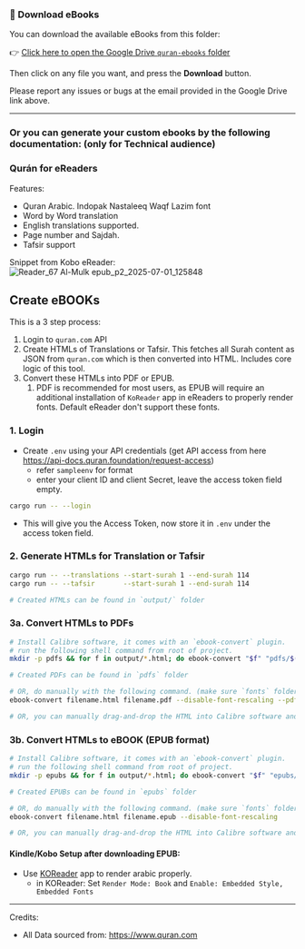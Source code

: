 ### 📘 Download eBooks

You can download the available eBooks from this folder:

👉 [Click here to open the Google Drive `quran-ebooks` folder](https://drive.google.com/drive/folders/1RQ7F3-RSJ_uS9wJMIiVAa1d_gigpGpFk?usp=sharing)

Then click on any file you want, and press the **Download** button.

Please report any issues or bugs at the email provided in the Google Drive link above.


---
### Or you can generate your custom ebooks by the following documentation: (only for Technical audience)

### Qurán for eReaders
Features:
- Quran Arabic. Indopak Nastaleeq Waqf Lazim font
- Word by Word translation
- English translations supported.
- Page number and Sajdah.
- Tafsir support

Snippet from Kobo eReader:
![Reader_67  Al-Mulk epub_p2_2025-07-01_125848](https://github.com/user-attachments/assets/1c6f5fc0-dedd-4a16-869d-a233f3029dd3)



## Create eBOOKs

This is a 3 step process:
1. Login to `quran.com` API
2. Create HTMLs of Translations or Tafsir. This fetches all Surah content as JSON from `quran.com` which is then converted into HTML. Includes core logic of this tool.
3. Convert these HTMLs into PDF or EPUB.
    1. PDF is recommended for most users, as EPUB will require an additional installation of `KoReader` app in eReaders to properly render fonts. Default eReader don't support these fonts.

  
### 1. Login
- Create `.env` using your API credentials (get API access from here https://api-docs.quran.foundation/request-access)
    - refer `sampleenv` for format
    - enter your client ID and client Secret, leave the access token field empty.

```bash
cargo run -- --login
```
- This will give you the Access Token, now store it in `.env` under the access token field.


### 2. Generate HTMLs for Translation or Tafsir
```bash
cargo run -- --translations --start-surah 1 --end-surah 114
cargo run -- --tafsir       --start-surah 1 --end-surah 114

# Created HTMLs can be found in `output/` folder
```

### 3a. Convert HTMLs to PDFs
```bash
# Install Calibre software, it comes with an `ebook-convert` plugin.
# run the following shell command from root of project.
mkdir -p pdfs && for f in output/*.html; do ebook-convert "$f" "pdfs/$(basename "${f%.html}.pdf")" --disable-font-rescaling --pdf-default-font-size 32  --pdf-page-margin-left 15 --pdf-page-margin-right 15 --pdf-page-margin-top 15 --pdf-page-margin-bottom 15; done

# Created PDFs can be found in `pdfs` folder

# OR, do manually with the following command. (make sure `fonts` folder should exist in the same directory as of `filename.html`)
ebook-convert filename.html filename.pdf --disable-font-rescaling --pdf-default-font-size 32  --pdf-page-margin-left 15 --pdf-page-margin-right 15 --pdf-page-margin-top 15 --pdf-page-margin-bottom 15

# OR, you can manually drag-and-drop the HTML into Calibre software and click on Convert. Make sure to 'Disable Font Rescaling, PDF Default Font Size: 32, PDF Margin Top Bottom Right Left: 10'
```


### 3b. Convert HTMLs to eBOOK (EPUB format)
```bash
# Install Calibre software, it comes with an `ebook-convert` plugin.
# run the following shell command from root of project.
mkdir -p epubs && for f in output/*.html; do ebook-convert "$f" "epubs/$(basename "${f%.html}.epub")" --disable-font-rescaling; done

# Created EPUBs can be found in `epubs` folder

# OR, do manually with the following command. (make sure `fonts` folder should exist in the same directory as of `filename.html`)
ebook-convert filename.html filename.epub --disable-font-rescaling

# OR, you can manually drag-and-drop the HTML into Calibre software and click on Convert. Make sure to 'Disable Font Rescaling'
```
#### Kindle/Kobo Setup after downloading EPUB:
- Use [KOReader](https://koreader.rocks/) app to render arabic properly.
  - in KOReader: Set `Render Mode: Book` and `Enable: Embedded Style, Embedded Fonts`


---

Credits:
- All Data sourced from: https://www.quran.com
